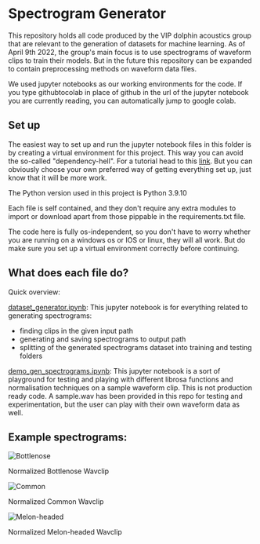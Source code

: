 # Spectrogram Generator

This repository holds all code produced by the VIP dolphin acoustics group that are relevant to the generation of datasets for machine learning. As of April 9th 2022, the group's main focus is to use spectrograms of waveform clips to train their models. But in the future this repository can be expanded to contain preprocessing methods on waveform data files. 

We used jupyter notebooks as our working environments for the code. If you type githubtocolab in place of github in the url of the jupyter notebook you are currently reading, you can automatically jump to google colab.

## Set up

The easiest way to set up and run the jupyter notebook files in this folder is by creating a virtual environment for this project. This way you can avoid the so-called "dependency-hell". For a tutorial head to this [link](https://github.com/dolphin-acoustics-vip/Workflow_Tutorials#creating-a-virtual-environment-using-virtualenv-python-specific).
But you can obviously choose your own preferred way of getting everything set up, just know that it will be more work.

The Python version used in this project is Python 3.9.10

Each file is self contained, and they don't require any extra modules to import or download apart from those pippable in the requirements.txt file.

The code here is fully os-independent, so you don't have to worry whether you are running on a windows os or IOS or linux, they will all work. But do make sure you set up a virtual environment correctly before continuing.

## What does each file do?

Quick overview:

[dataset_generator.ipynb](https://github.com/dolphin-acoustics-vip/Spectrogram-Generator/blob/main/dataset_generator.ipynb): This jupyter notebook is for everything related to generating spectrograms:
- finding clips in the given input path
- generating and saving spectrograms to output path
- splitting of the generated spectrograms dataset into training and testing folders

[demo_gen_spectrograms.ipynb](https://github.com/dolphin-acoustics-vip/Spectrogram-Generator/blob/main/demo_gen_spectrograms.ipynb): This jupyter notebook is a sort of playground for testing and playing with different librosa functions and normalisation techniques on a sample waveform clip. This is not production ready code. A sample.wav has been provided in this repo for testing and experimentation, but the user can play with their own waveform data as well.

## Example spectrograms:

![Bottlenose](https://user-images.githubusercontent.com/71788619/162578789-f9231aa8-bd39-43d3-9215-8555e9c877d8.png) 

Normalized Bottlenose Wavclip

![Common](https://user-images.githubusercontent.com/71788619/162578829-4b024873-915a-43e0-a91f-da3b0594c22a.png) 

Normalized Common Wavclip

![Melon-headed](https://user-images.githubusercontent.com/71788619/162578841-904a5d6e-f391-4c29-8d5b-a5466d261bcc.png) 

Normalized Melon-headed Wavclip


